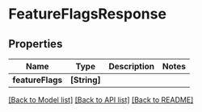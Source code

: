 # FeatureFlagsResponse

## Properties
Name | Type | Description | Notes
------------ | ------------- | ------------- | -------------
**featureFlags** | **[String]** |  | 

[[Back to Model list]](../README.md#documentation-for-models) [[Back to API list]](../README.md#documentation-for-api-endpoints) [[Back to README]](../README.md)


